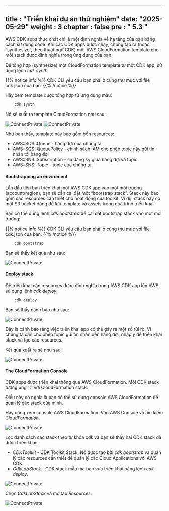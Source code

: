 ---

title : "Triển khai dự án thử nghiệm"
date: "2025-05-29"
weight : 3
chapter : false
pre : " <b> 5.3 </b> "
----------------------

AWS CDK apps thực chất chỉ là một định nghĩa về hạ tầng của bạn bằng cách sử dụng code. Khi các CDK apps được chạy, chúng tạo ra (hoặc “synthesize”, theo thuật ngữ CDK) một AWS CloudFormation template cho mỗi stack được định nghĩa trong ứng dụng của bạn.

Để tổng hợp (synthesize) một CloudFormation template từ một CDK app, sử dụng lệnh *cdk synth*

{{% notice info %}}
CDK CLI yêu cầu bạn phải ở cùng thư mục với file cdk.json của bạn.
{{% /notice %}}

Hãy xem template được tổng hợp từ ứng dụng mẫu:

```csharp
    cdk synth
```

Nó sẽ xuất ra template CloudFormation như sau:

![ConnectPrivate](../../../images/5-Infrastructure/5.3.png)
![ConnectPrivate](../../../images/5-Infrastructure/5.3.1.png)

Như bạn thấy, template này bao gồm bốn resources:

- AWS::SQS::Queue - hàng đợi của chúng ta
- AWS::SQS::QueuePolicy - chính sách IAM cho phép topic này gửi tin nhắn tới hàng đợi
- AWS::SNS::Subscription - sự đăng ký giữa hàng đợi và topic
- AWS::SNS::Topic - topic của chúng ta

#### Bootstrapping an enviroment

Lần đầu tiên bạn triển khai một AWS CDK app vào một môi trường (account/region), bạn sẽ cần cài đặt một “bootstrap stack”. Stack này bao gồm các resources cần thiết cho hoạt động của toolkit. Ví dụ, stack này có một S3 bucket dùng để lưu template và assets trong quá trình triển khai.

Bạn có thể dùng lệnh *cdk bootstrap* để cài đặt bootstrap stack vào một môi trường:

{{% notice info %}}
CDK CLI yêu cầu bạn phải ở cùng thư mục với file cdk.json của bạn.
{{% /notice %}}

```csharp
    cdk bootstrap
```

Bạn sẽ thấy kết quả như sau:

![ConnectPrivate](../../../images/5-Infrastructure/5.4.png)

#### Deploy stack

Để triển khai các resources được định nghĩa trong AWS CDK app lên AWS, sử dụng lệnh *cdk deploy*.

```csharp
    cdk deploy
```

Bạn sẽ thấy cảnh báo như sau:

![ConnectPrivate](../../../images/5-Infrastructure/5.5.png)

Đây là cảnh báo rằng việc triển khai app có thể gây ra một số rủi ro. Vì chúng ta cần cho phép topic gửi tin nhắn đến hàng đợi, nhập *y* để triển khai stack và tạo các resources.

Kết quả xuất ra sẽ như sau:

![ConnectPrivate](../../../images/5-Infrastructure/5.6.png)

#### The CloudFormation Console

CDK apps được triển khai thông qua AWS CloudFormation. Mỗi CDK stack tương ứng 1:1 với CloudFormation stack.

Điều này có nghĩa là bạn có thể sử dụng console AWS CloudFormation để quản lý các stack của mình.

Hãy cùng xem console AWS CloudFormation. Vào AWS Console và tìm kiếm *CloudFormation*.

![ConnectPrivate](../../../images/5-Infrastructure/5.7.png)

Lọc danh sách các stack theo từ khóa cdk và bạn sẽ thấy hai CDK stack đã được triển khai:

- *CDKToolkit* - CDK Toolkit Stack. Nó được tạo bởi *cdk bootstrap* và quản lý các resources cần thiết để quản lý các Cloud Applications với AWS CDK.
- *CdkLabStack* - CDK stack mẫu mà bạn vừa triển khai bằng lệnh *cdk deploy*.

![ConnectPrivate](../../../images/5-Infrastructure/5.8.png)

Chọn *CdkLabStack* và mở tab *Resources*:

![ConnectPrivate](../../../images/5-Infrastructure/5.9.png)
